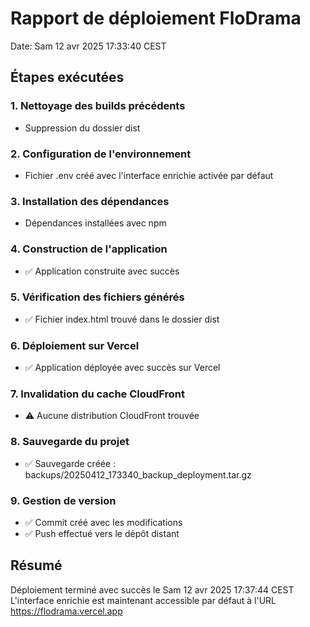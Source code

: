 # Rapport de déploiement FloDrama
Date: Sam 12 avr 2025 17:33:40 CEST
## Étapes exécutées
### 1. Nettoyage des builds précédents
- Suppression du dossier dist
### 2. Configuration de l'environnement
- Fichier .env créé avec l'interface enrichie activée par défaut
### 3. Installation des dépendances
- Dépendances installées avec npm
### 4. Construction de l'application
- ✅ Application construite avec succès
### 5. Vérification des fichiers générés
- ✅ Fichier index.html trouvé dans le dossier dist
### 6. Déploiement sur Vercel
- ✅ Application déployée avec succès sur Vercel
### 7. Invalidation du cache CloudFront
- ⚠️ Aucune distribution CloudFront trouvée
### 8. Sauvegarde du projet
- ✅ Sauvegarde créée : backups/20250412_173340_backup_deployment.tar.gz
### 9. Gestion de version
- ✅ Commit créé avec les modifications
- ✅ Push effectué vers le dépôt distant

## Résumé
Déploiement terminé avec succès le Sam 12 avr 2025 17:37:44 CEST
L'interface enrichie est maintenant accessible par défaut à l'URL https://flodrama.vercel.app
